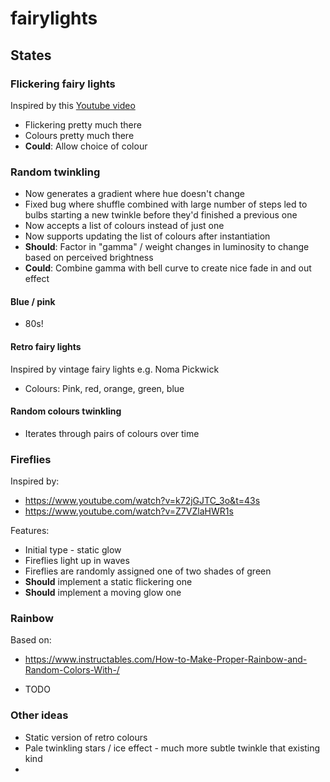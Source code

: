 # fairylights

## States

### Flickering fairy lights

Inspired by this [Youtube video](https://www.youtube.com/watch?v=zeOw5MZWq24)

- Flickering pretty much there
- Colours pretty much there
- **Could**: Allow choice of colour

### Random twinkling

- Now generates a gradient where hue doesn't change
- Fixed bug where shuffle combined with large number of steps led to bulbs starting a new twinkle before they'd finished a previous one
- Now accepts a list of colours instead of just one
- Now supports updating the list of colours after instantiation
- **Should**: Factor in "gamma" / weight changes in luminosity to change based on perceived brightness
- **Could**: Combine gamma with bell curve to create nice fade in and out effect

#### Blue / pink

- 80s!

#### Retro fairy lights

Inspired by vintage fairy lights e.g. Noma Pickwick

- Colours: Pink, red, orange, green, blue

#### Random colours twinkling

- Iterates through pairs of colours over time

### Fireflies

Inspired by:
- https://www.youtube.com/watch?v=k72jGJTC_3o&t=43s
- https://www.youtube.com/watch?v=Z7VZlaHWR1s

Features:

- Initial type - static glow
- Fireflies light up in waves
- Fireflies are randomly assigned one of two shades of green
- **Should** implement a static flickering one
- **Should** implement a moving glow one


### Rainbow

Based on:
- https://www.instructables.com/How-to-Make-Proper-Rainbow-and-Random-Colors-With-/

- TODO

### Other ideas

- Static version of retro colours
- Pale twinkling stars / ice effect - much more subtle twinkle that existing kind
- 